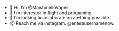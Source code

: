 - 👋 Hi, I’m @MarshmelloVapes
- 👀 I’m interested in flight and programing.
- 💞️ I’m looking to collaborate on anything possible.
- 📫 Reach me via instagram. @enterausernamenow.

<!---
MarshmelloVapes/MarshmelloVapes is a ✨ special ✨ repository because its `README.md` (this file) appears on your GitHub profile.
You can click the Preview link to take a look at your changes.
--->
